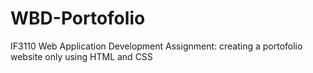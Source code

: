 # WBD-Portofolio

IF3110 Web Application Development Assignment: creating a portofolio website only using HTML and CSS